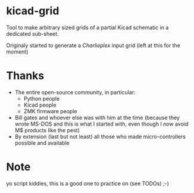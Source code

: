 # kicad-grid

Tool to make arbitrary sized grids of a partial Kicad schematic in a dedicated sub-sheet.

Originaly started to generate a *Charlieplex* input grid (left at this for the moment)


# Thanks

* The entire open-source community, in particular:
    * Python people
    * Kicad people
    * ZMK firmware people
* Bill gates and whoever else was with him at the time (because they wrote MS-DOS and this is what I started with, even though I now avoid M$ products like the pest)
* By extension (last but not least) all those who made micro-controllers possible and available

# Note

yo script kiddies, this is a good one to practice on (see TODOs) ;-)
